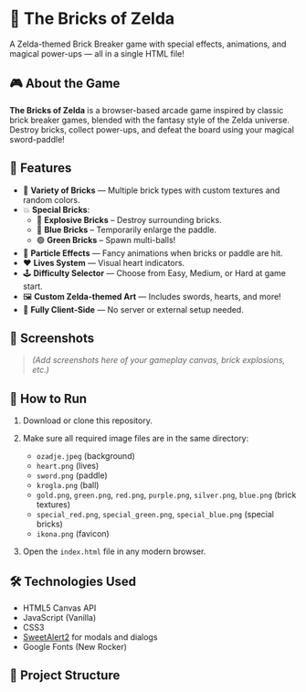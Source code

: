 # 🧱 The Bricks of Zelda

A Zelda-themed Brick Breaker game with special effects, animations, and magical power-ups — all in a single HTML file!

## 🎮 About the Game

**The Bricks of Zelda** is a browser-based arcade game inspired by classic brick breaker games, blended with the fantasy style of the Zelda universe. Destroy bricks, collect power-ups, and defeat the board using your magical sword-paddle!

## 🚀 Features

- 🧱 **Variety of Bricks** — Multiple brick types with custom textures and random colors.
- 💥 **Special Bricks**:
  - 🔴 **Explosive Bricks** – Destroy surrounding bricks.
  - 🔵 **Blue Bricks** – Temporarily enlarge the paddle.
  - 🟢 **Green Bricks** – Spawn multi-balls!
- 🧨 **Particle Effects** — Fancy animations when bricks or paddle are hit.
- ❤️ **Lives System** — Visual heart indicators.
- 🕹️ **Difficulty Selector** — Choose from Easy, Medium, or Hard at game start.
- 🖼️ **Custom Zelda-themed Art** — Includes swords, hearts, and more!
- 💾 **Fully Client-Side** — No server or external setup needed.

## 📸 Screenshots

> _(Add screenshots here of your gameplay canvas, brick explosions, etc.)_

## 🔧 How to Run

1. Download or clone this repository.
2. Make sure all required image files are in the same directory:
   - `ozadje.jpeg` (background)
   - `heart.png` (lives)
   - `sword.png` (paddle)
   - `krogla.png` (ball)
   - `gold.png`, `green.png`, `red.png`, `purple.png`, `silver.png`, `blue.png` (brick textures)
   - `special_red.png`, `special_green.png`, `special_blue.png` (special bricks)
   - `ikona.png` (favicon)

3. Open the `index.html` file in any modern browser.

## 🛠️ Technologies Used

- HTML5 Canvas API
- JavaScript (Vanilla)
- CSS3
- [SweetAlert2](https://sweetalert2.github.io/) for modals and dialogs
- Google Fonts (New Rocker)

## 📂 Project Structure

